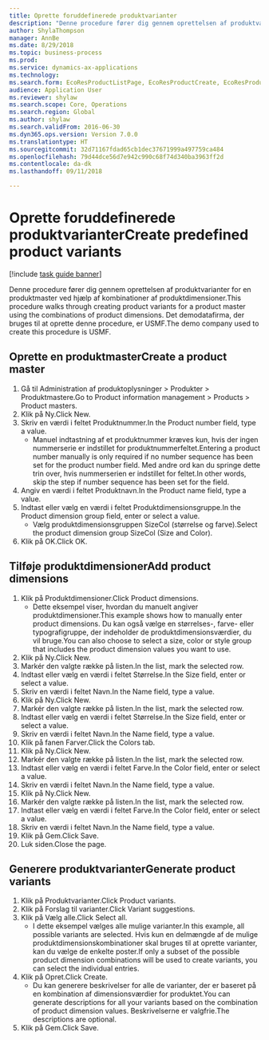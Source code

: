 ```yaml
--- 
title: Oprette foruddefinerede produktvarianter
description: "Denne procedure fører dig gennem oprettelsen af produktvarianter for en produktmaster ved hjælp af kombinationer af produktdimensioner."
author: ShylaThompson
manager: AnnBe
ms.date: 8/29/2018
ms.topic: business-process
ms.prod: 
ms.service: dynamics-ax-applications
ms.technology: 
ms.search.form: EcoResProductListPage, EcoResProductCreate, EcoResProductDetails, EcoResProductMasterDimension, EcoResProductVariants, EcoResProductVariantSuggestions
audience: Application User
ms.reviewer: shylaw
ms.search.scope: Core, Operations
ms.search.region: Global
ms.author: shylaw
ms.search.validFrom: 2016-06-30
ms.dyn365.ops.version: Version 7.0.0
ms.translationtype: HT
ms.sourcegitcommit: 32d71167fdad65cb1dec37671999a497759ca484
ms.openlocfilehash: 79d44dce56d7e942c990c68f74d340ba3963ff2d
ms.contentlocale: da-dk
ms.lasthandoff: 09/11/2018

---
```

# <a name="create-predefined-product-variants"></a><span data-ttu-id="a8502-103">Oprette foruddefinerede produktvarianter</span><span class="sxs-lookup"><span data-stu-id="a8502-103">Create predefined product variants</span></span>

[!include [task guide banner](../../includes/task-guide-banner.md)]

<span data-ttu-id="a8502-104">Denne procedure fører dig gennem oprettelsen af produktvarianter for en produktmaster ved hjælp af kombinationer af produktdimensioner.</span><span class="sxs-lookup"><span data-stu-id="a8502-104">This procedure walks through creating product variants for a product master using the combinations of product dimensions.</span></span> <span data-ttu-id="a8502-105">Det demodatafirma, der bruges til at oprette denne procedure, er USMF.</span><span class="sxs-lookup"><span data-stu-id="a8502-105">The demo company used to create this procedure is USMF.</span></span>


## <a name="create-a-product-master"></a><span data-ttu-id="a8502-106">Oprette en produktmaster</span><span class="sxs-lookup"><span data-stu-id="a8502-106">Create a product master</span></span>
1. <span data-ttu-id="a8502-107">Gå til Administration af produktoplysninger > Produkter > Produktmastere.</span><span class="sxs-lookup"><span data-stu-id="a8502-107">Go to Product information management > Products > Product masters.</span></span>
2. <span data-ttu-id="a8502-108">Klik på Ny.</span><span class="sxs-lookup"><span data-stu-id="a8502-108">Click New.</span></span>
3. <span data-ttu-id="a8502-109">Skriv en værdi i feltet Produktnummer.</span><span class="sxs-lookup"><span data-stu-id="a8502-109">In the Product number field, type a value.</span></span>
    * <span data-ttu-id="a8502-110">Manuel indtastning af et produktnummer kræves kun, hvis der ingen nummerserie er indstillet for produktnummerfeltet.</span><span class="sxs-lookup"><span data-stu-id="a8502-110">Entering a product number manually is only required if no number sequence has been set for the product number field.</span></span> <span data-ttu-id="a8502-111">Med andre ord kan du springe dette trin over, hvis nummerserien er indstillet for feltet.</span><span class="sxs-lookup"><span data-stu-id="a8502-111">In other words, skip the step if number sequence has been set for the field.</span></span>  
4. <span data-ttu-id="a8502-112">Angiv en værdi i feltet Produktnavn.</span><span class="sxs-lookup"><span data-stu-id="a8502-112">In the Product name field, type a value.</span></span>
5. <span data-ttu-id="a8502-113">Indtast eller vælg en værdi i feltet Produktdimensionsgruppe.</span><span class="sxs-lookup"><span data-stu-id="a8502-113">In the Product dimension group field, enter or select a value.</span></span>
    * <span data-ttu-id="a8502-114">Vælg produktdimensionsgruppen SizeCol (størrelse og farve).</span><span class="sxs-lookup"><span data-stu-id="a8502-114">Select the product dimension group SizeCol (Size and Color).</span></span>  
6. <span data-ttu-id="a8502-115">Klik på OK.</span><span class="sxs-lookup"><span data-stu-id="a8502-115">Click OK.</span></span>

## <a name="add-product-dimensions"></a><span data-ttu-id="a8502-116">Tilføje produktdimensioner</span><span class="sxs-lookup"><span data-stu-id="a8502-116">Add product dimensions</span></span>
1. <span data-ttu-id="a8502-117">Klik på Produktdimensioner.</span><span class="sxs-lookup"><span data-stu-id="a8502-117">Click Product dimensions.</span></span>
    * <span data-ttu-id="a8502-118">Dette eksempel viser, hvordan du manuelt angiver produktdimensioner.</span><span class="sxs-lookup"><span data-stu-id="a8502-118">This example shows how to manually enter product dimensions.</span></span> <span data-ttu-id="a8502-119">Du kan også vælge en størrelses-, farve- eller typografigruppe, der indeholder de produktdimensionsværdier, du vil bruge.</span><span class="sxs-lookup"><span data-stu-id="a8502-119">You can also choose to select a size, color or style group that includes the product dimension values you want to use.</span></span>  
2. <span data-ttu-id="a8502-120">Klik på Ny.</span><span class="sxs-lookup"><span data-stu-id="a8502-120">Click New.</span></span>
3. <span data-ttu-id="a8502-121">Markér den valgte række på listen.</span><span class="sxs-lookup"><span data-stu-id="a8502-121">In the list, mark the selected row.</span></span>
4. <span data-ttu-id="a8502-122">Indtast eller vælg en værdi i feltet Størrelse.</span><span class="sxs-lookup"><span data-stu-id="a8502-122">In the Size field, enter or select a value.</span></span>
5. <span data-ttu-id="a8502-123">Skriv en værdi i feltet Navn.</span><span class="sxs-lookup"><span data-stu-id="a8502-123">In the Name field, type a value.</span></span>
6. <span data-ttu-id="a8502-124">Klik på Ny.</span><span class="sxs-lookup"><span data-stu-id="a8502-124">Click New.</span></span>
7. <span data-ttu-id="a8502-125">Markér den valgte række på listen.</span><span class="sxs-lookup"><span data-stu-id="a8502-125">In the list, mark the selected row.</span></span>
8. <span data-ttu-id="a8502-126">Indtast eller vælg en værdi i feltet Størrelse.</span><span class="sxs-lookup"><span data-stu-id="a8502-126">In the Size field, enter or select a value.</span></span>
9. <span data-ttu-id="a8502-127">Skriv en værdi i feltet Navn.</span><span class="sxs-lookup"><span data-stu-id="a8502-127">In the Name field, type a value.</span></span>
10. <span data-ttu-id="a8502-128">Klik på fanen Farver.</span><span class="sxs-lookup"><span data-stu-id="a8502-128">Click the Colors tab.</span></span>
11. <span data-ttu-id="a8502-129">Klik på Ny.</span><span class="sxs-lookup"><span data-stu-id="a8502-129">Click New.</span></span>
12. <span data-ttu-id="a8502-130">Markér den valgte række på listen.</span><span class="sxs-lookup"><span data-stu-id="a8502-130">In the list, mark the selected row.</span></span>
13. <span data-ttu-id="a8502-131">Indtast eller vælg en værdi i feltet Farve.</span><span class="sxs-lookup"><span data-stu-id="a8502-131">In the Color field, enter or select a value.</span></span>
14. <span data-ttu-id="a8502-132">Skriv en værdi i feltet Navn.</span><span class="sxs-lookup"><span data-stu-id="a8502-132">In the Name field, type a value.</span></span>
15. <span data-ttu-id="a8502-133">Klik på Ny.</span><span class="sxs-lookup"><span data-stu-id="a8502-133">Click New.</span></span>
16. <span data-ttu-id="a8502-134">Markér den valgte række på listen.</span><span class="sxs-lookup"><span data-stu-id="a8502-134">In the list, mark the selected row.</span></span>
17. <span data-ttu-id="a8502-135">Indtast eller vælg en værdi i feltet Farve.</span><span class="sxs-lookup"><span data-stu-id="a8502-135">In the Color field, enter or select a value.</span></span>
18. <span data-ttu-id="a8502-136">Skriv en værdi i feltet Navn.</span><span class="sxs-lookup"><span data-stu-id="a8502-136">In the Name field, type a value.</span></span>
19. <span data-ttu-id="a8502-137">Klik på Gem.</span><span class="sxs-lookup"><span data-stu-id="a8502-137">Click Save.</span></span>
20. <span data-ttu-id="a8502-138">Luk siden.</span><span class="sxs-lookup"><span data-stu-id="a8502-138">Close the page.</span></span>

## <a name="generate-product-variants"></a><span data-ttu-id="a8502-139">Generere produktvarianter</span><span class="sxs-lookup"><span data-stu-id="a8502-139">Generate product variants</span></span>
1. <span data-ttu-id="a8502-140">Klik på Produktvarianter.</span><span class="sxs-lookup"><span data-stu-id="a8502-140">Click Product variants.</span></span>
2. <span data-ttu-id="a8502-141">Klik på Forslag til varianter.</span><span class="sxs-lookup"><span data-stu-id="a8502-141">Click Variant suggestions.</span></span>
3. <span data-ttu-id="a8502-142">Klik på Vælg alle.</span><span class="sxs-lookup"><span data-stu-id="a8502-142">Click Select all.</span></span>
    * <span data-ttu-id="a8502-143">I dette eksempel vælges alle mulige varianter.</span><span class="sxs-lookup"><span data-stu-id="a8502-143">In this example, all possible variants are selected.</span></span> <span data-ttu-id="a8502-144">Hvis kun en delmængde af de mulige produktdimensionskombinationer skal bruges til at oprette varianter, kan du vælge de enkelte poster.</span><span class="sxs-lookup"><span data-stu-id="a8502-144">If only a subset of the possible product dimension combinations will be used to create variants, you can select the individual entries.</span></span>  
4. <span data-ttu-id="a8502-145">Klik på Opret.</span><span class="sxs-lookup"><span data-stu-id="a8502-145">Click Create.</span></span>
    * <span data-ttu-id="a8502-146">Du kan generere beskrivelser for alle de varianter, der er baseret på en kombination af dimensionsværdier for produktet.</span><span class="sxs-lookup"><span data-stu-id="a8502-146">You can generate descriptions for all your variants based on the combination of product dimension values.</span></span> <span data-ttu-id="a8502-147">Beskrivelserne er valgfrie.</span><span class="sxs-lookup"><span data-stu-id="a8502-147">The descriptions are optional.</span></span>  
5. <span data-ttu-id="a8502-148">Klik på Gem.</span><span class="sxs-lookup"><span data-stu-id="a8502-148">Click Save.</span></span>


